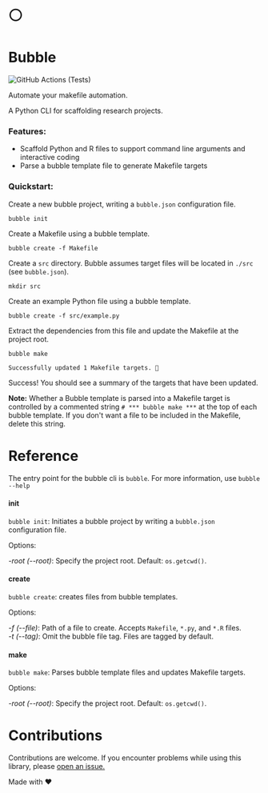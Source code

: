 # ⚪ 
# Bubble

![GitHub Actions (Tests)](https://github.com/hamishgibbs/bubble/workflows/Tests/badge.svg)

Automate your makefile automation.

A Python CLI for scaffolding research projects.

### Features:

* Scaffold Python and R files to support command line arguments and interactive coding
* Parse a bubble template file to generate Makefile targets

### Quickstart:

Create a new bubble project, writing a `bubble.json` configuration file.

``` {shell}
bubble init
```

Create a Makefile using a bubble template.

``` {shell}
bubble create -f Makefile
```

Create a `src` directory. Bubble assumes target files will be located in `./src` (see `bubble.json`).

``` {shell}
mkdir src
```

Create an example Python file using a bubble template.

``` {shell}
bubble create -f src/example.py
```

Extract the dependencies from this file and update the Makefile at the project root.

 ``` {shell}
 bubble make
 ```

`Successfully updated 1 Makefile targets. 🎂`

Success! You should see a summary of the targets that have been updated.

**Note:** Whether a Bubble template is parsed into a Makefile target is controlled by a commented string `# *** bubble make ***` at the top of each bubble template. If you don't want a file to be included in the Makefile, delete this string.

# Reference

The entry point for the bubble cli is `bubble`. For more information, use `bubble --help`

#### init

`bubble init`: Initiates a bubble project by writing a `bubble.json` configuration file.

Options:

*-root* *(--root)*: Specify the project root. Default: `os.getcwd()`.

#### create

`bubble create`: creates files from bubble templates.

Options:

*-f* *(--file)*: Path of a file to create. Accepts `Makefile`, `*.py`, and `*.R` files.  
*-t* *(--tag)*: Omit the bubble file tag. Files are tagged by default.

#### make

`bubble make`: Parses bubble template files and updates Makefile targets.

Options:

*-root* *(--root)*: Specify the project root. Default: `os.getcwd()`.

# Contributions

Contributions are welcome. If you encounter problems while using this library, please [open an issue.](https://github.com/hamishgibbs/bubble/issues/new)

Made with :heart:
